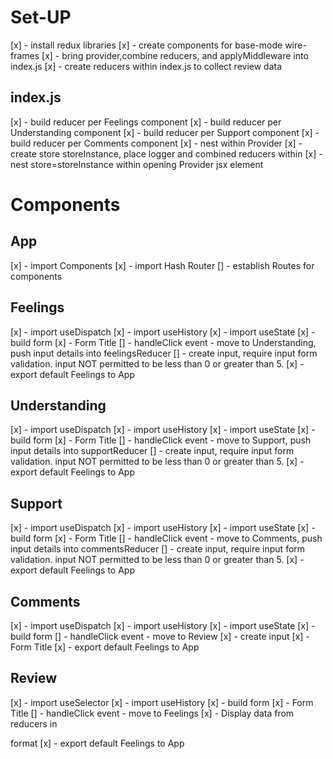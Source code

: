 # Set-UP
[x] - install redux libraries
[x] - create components for base-mode wire-frames
[x] - bring provider,combine reducers, and applyMiddleware into index.js
[x] - create reducers within index.js to collect review data

## index.js
[x] - build reducer per Feelings component
[x] - build reducer per Understanding component
[x] - build reducer per Support component
[x] - build reducer per Comments component
[x] - nest <App/> within Provider 
[x] - create store storeInstance, place logger and combined reducers within
[x] - nest store=storeInstance within opening Provider jsx element


# Components

## App
[x] - import Components 
[x] - import Hash Router
[] - establish Routes for components
## Feelings
[x] - import useDispatch
[x] - import useHistory
[x] - import useState
[x] - build form 
[x] - Form Title
[] - handleClick event - move to Understanding, push input details into feelingsReducer
[] - create input, require input form validation. input NOT permitted to be less than 0 or greater than 5.
[x] - export default Feelings to App
## Understanding
[x] - import useDispatch
[x] - import useHistory
[x] - import useState
[x] - build form 
[x] - Form Title
[] - handleClick event - move to Support, push input details into supportReducer
[] - create input, require input form validation. input NOT permitted to be less than 0 or greater than 5.
[x] - export default Feelings to App
## Support
[x] - import useDispatch
[x] - import useHistory
[x] - import useState
[x] - build form 
[x] - Form Title
[] - handleClick event - move to Comments, push input details into commentsReducer
[] - create input, require input form validation. input NOT permitted to be less than 0 or greater than 5.
[x] - export default Feelings to App
## Comments
[x] - import useDispatch
[x] - import useHistory
[x] - import useState
[x] - build form 
[] - handleClick event - move to Review
[x] - create input
[x] - Form Title
[x] - export default Feelings to App 
## Review
[x] - import useSelector
[x] - import useHistory
[x] - build form
[x] - Form Title
[] - handleClick event - move to Feelings
[x] - Display data from reducers in <p> format
[x] - export default Feelings to App
